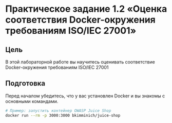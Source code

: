 # Практическое задание 1.2 «Оценка соответствия Docker-окружения требованиям ISO/IEC 27001»

## Цель
В этой лабораторной работе вы научитесь оценивать соответствие Docker-окружения требованиям ISO/IEC 27001

## Подготовка
Перед началом убедитесь, что у вас установлен Docker и вы знакомы с основными командами.

```bash
# Пример: запустить контейнер OWASP Juice Shop
docker run --rm -p 3000:3000 bkimminich/juice-shop
